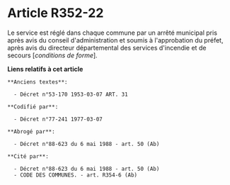 # Article R352-22

Le service est réglé dans chaque commune par un arrêté municipal pris après avis du conseil d'administration et soumis à
l'approbation du préfet, après avis du directeur départemental des services d'incendie et de secours [*conditions de forme*].

**Liens relatifs à cet article**

	**Anciens textes**:

	  - Décret n°53-170 1953-03-07 ART. 31

	**Codifié par**:

	  - Décret n°77-241 1977-03-07

	**Abrogé par**:

	  - Décret n°88-623 du 6 mai 1988 - art. 50 (Ab)

	**Cité par**:

	  - Décret n°88-623 du 6 mai 1988 - art. 50 (Ab)
	  - CODE DES COMMUNES. - art. R354-6 (Ab)
